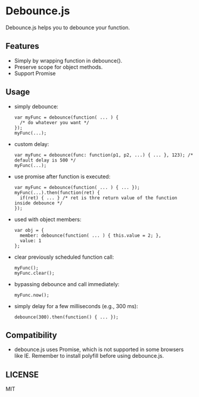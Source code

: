 # Debounce.js

Debounce.js helps you to debounce your function.

## Features

 * Simply by wrapping function in debounce().
 * Preserve scope for object methods.
 * Support Promise

## Usage

 * simply debounce:

    ````
    var myFunc = debounce(function( ... ) {
      /* do whatever you want */
    }); 
    myFunc(...);
    ````


 * custom delay: 

    ````
    var myFunc = debounce(func: function(p1, p2, ...) { ... }, 123); /* default delay is 500 */
    myFunc(...);
    ````

 * use promise after function is executed:

    ````
    var myFunc = debounce(function( ... ) { ... }); 
    myFunc(...).then(function(ret) {
      if(ret) { ... } /* ret is thre return value of the function inside debounce */
    });
    ````

 * used with object members:

    ````
    var obj = {
      member: debounce(function( ... ) { this.value = 2; },
      value: 1
    };
    ````

 * clear previously scheduled function call:

   ````
   myFunc();
   myFunc.clear();
   ````

 * bypassing debounce and call immediately:
   ```
   myFunc.now();
   ```

 * simply delay for a few milliseconds (e.g., 300 ms):
   ```
   debounce(300).then(function() { ... });
   ```

## Compatibility

 * debounce.js uses Promise, which is not supported in some browsers like IE. Remember to install polyfill before using debounce.js.


## LICENSE

MIT
